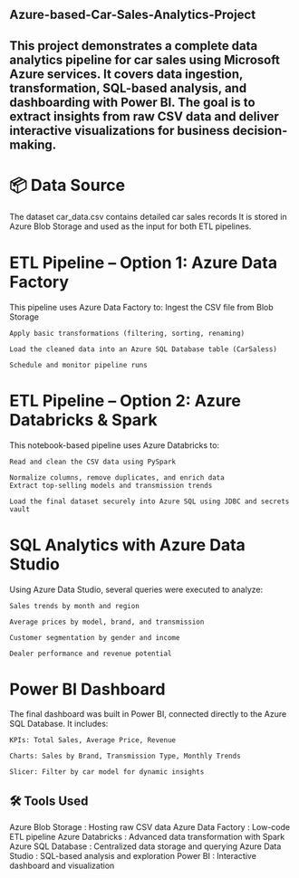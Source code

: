 ## Azure-based-Car-Sales-Analytics-Project
##  This project demonstrates a complete data analytics pipeline for car sales using Microsoft Azure services. It covers data ingestion, transformation, SQL-based analysis, and dashboarding with Power BI. The goal is to extract insights from raw CSV data and deliver interactive visualizations for business decision-making.
# 📦 Data Source
The dataset car_data.csv contains detailed car sales records 
It is stored in Azure Blob Storage and used as the input for both ETL pipelines.
# ETL Pipeline – Option 1: Azure Data Factory
This pipeline uses Azure Data Factory to:
    Ingest the CSV file from Blob Storage

    Apply basic transformations (filtering, sorting, renaming)

    Load the cleaned data into an Azure SQL Database table (CarSaless)

    Schedule and monitor pipeline runs
# ETL Pipeline – Option 2: Azure Databricks & Spark

This notebook-based pipeline uses Azure Databricks to:

    Read and clean the CSV data using PySpark

    Normalize columns, remove duplicates, and enrich data 
    Extract top-selling models and transmission trends

    Load the final dataset securely into Azure SQL using JDBC and secrets vault

# SQL Analytics with Azure Data Studio

Using Azure Data Studio, several queries were executed to analyze:

    Sales trends by month and region

    Average prices by model, brand, and transmission

    Customer segmentation by gender and income

    Dealer performance and revenue potential
# Power BI Dashboard
The final dashboard was built in Power BI, connected directly to the Azure SQL Database. It includes:

    KPIs: Total Sales, Average Price, Revenue

    Charts: Sales by Brand, Transmission Type, Monthly Trends

    Slicer: Filter by car model for dynamic insights

## 🛠️ Tools Used

Azure Blob Storage	:
Hosting raw CSV data
Azure Data Factory	:
Low-code ETL pipeline
Azure Databricks	:
Advanced data transformation with Spark
Azure SQL Database	:
Centralized data storage and querying
Azure Data Studio	:
SQL-based analysis and exploration
Power BI	:
Interactive dashboard and visualization
  

